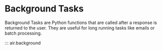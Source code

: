 # Background Tasks

Background Tasks are Python functions that are called after a response is returned to the user. They are useful for long running tasks like emails or batch processing.

::: air.background